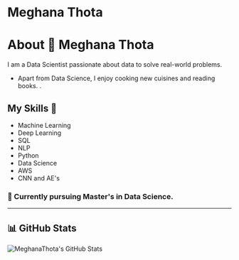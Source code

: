 # Meghana Thota
# About 👋 Meghana Thota

I am a Data Scientist passionate about data to solve real-world problems. 

- Apart from Data Science, I enjoy cooking new cuisines and reading books. .

## My Skills 🚀 
- Machine Learning
- Deep Learning
- SQL
- NLP
- Python
- Data Science
- AWS
- CNN and AE's
  
 
### 📖 Currently pursuing Master's in Data Science.

---


## 📊 GitHub Stats

![MeghanaThota's GitHub Stats](https://github-readme-stats.vercel.app/api?username=Meghana-Thota&show_icons=true)

